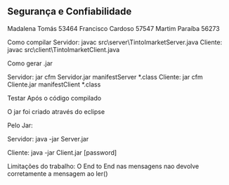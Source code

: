 ## Segurança e Confiabilidade

Madalena Tomás 53464
Francisco Cardoso 57547
Martim Paraíba 56273

Como compilar
Servidor: javac src\server\TintoImarketServer.java
Cliente: javac src\client\TintoImarketClient.java

Como gerar .jar

Servidor: jar cfm Servidor.jar manifestServer *.class
Cliente: jar cfm Cliente.jar manifestClient *.class

Testar
Após o código compilado

O jar foi criado através do eclipse

Pelo Jar:

Servidor: java -jar Server.jar <port>

Cliente: java -jar Client.jar <serverAddress> <userID> [password]

Limitações do trabalho:
O End to End nas mensagens nao devolve corretamente a mensagem ao ler()
